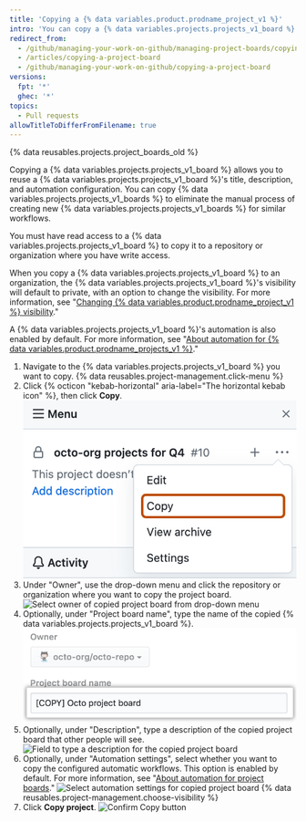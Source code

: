 ```yaml
---
title: 'Copying a {% data variables.product.prodname_project_v1 %}'
intro: 'You can copy a {% data variables.projects.projects_v1_board %} to quickly create a new project. Copying frequently used or highly customized {% data variables.projects.projects_v1_boards %} helps standardize your workflow.'
redirect_from:
  - /github/managing-your-work-on-github/managing-project-boards/copying-a-project-board
  - /articles/copying-a-project-board
  - /github/managing-your-work-on-github/copying-a-project-board
versions:
  fpt: '*'
  ghec: '*'
topics:
  - Pull requests
allowTitleToDifferFromFilename: true
---
```

{% data reusables.projects.project_boards_old %}

Copying a {% data variables.projects.projects_v1_board %} allows you to reuse a {% data variables.projects.projects_v1_board %}'s title, description, and automation configuration. You can copy {% data variables.projects.projects_v1_boards %} to eliminate the manual process of creating new {% data variables.projects.projects_v1_boards %} for similar workflows.

You must have read access to a {% data variables.projects.projects_v1_board %} to copy it to a repository or organization where you have write access.

When you copy a {% data variables.projects.projects_v1_board %} to an organization, the {% data variables.projects.projects_v1_board %}'s visibility will default to private, with an option to change the visibility. For more information, see "[Changing {% data variables.product.prodname_project_v1 %} visibility](/articles/changing-project-board-visibility/)."

A {% data variables.projects.projects_v1_board %}'s automation is also enabled by default. For more information, see "[About automation for {% data variables.product.prodname_projects_v1 %}](/articles/about-automation-for-project-boards/)."

1. Navigate to the {% data variables.projects.projects_v1_board %} you want to copy.
{% data reusables.project-management.click-menu %}
3. Click {% octicon "kebab-horizontal" aria-label="The horizontal kebab icon" %}, then click **Copy**.
![Copy option in drop-down menu from project board sidebar](/assets/images/help/projects/project-board-copy-setting.png)
4. Under "Owner", use the drop-down menu and click the repository or organization where you want to copy the project board.
![Select owner of copied project board from drop-down menu](/assets/images/help/projects/copied-project-board-owner.png)
5. Optionally, under "Project board name", type the name of the copied {% data variables.projects.projects_v1_board %}.
![Field to type a name for the copied project board](/assets/images/help/projects/copied-project-board-name.png)
6. Optionally, under "Description", type a description of the copied project board that other people will see.
![Field to type a description for the copied project board](/assets/images/help/projects/copied-project-board-description.png)
7. Optionally, under "Automation settings", select whether you want to copy the configured automatic workflows. This option is enabled by default. For more information, see "[About automation for project boards](/articles/about-automation-for-project-boards/)."
![Select automation settings for copied project board](/assets/images/help/projects/copied-project-board-automation-settings.png)
{% data reusables.project-management.choose-visibility %}
9. Click **Copy project**.
![Confirm Copy button](/assets/images/help/projects/confirm-copy-project-board.png)
